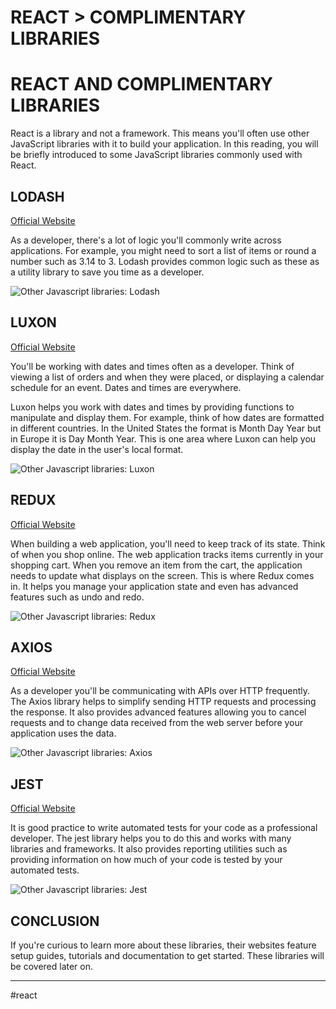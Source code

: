 # REACT > COMPLIMENTARY LIBRARIES
# REACT AND COMPLIMENTARY LIBRARIES

React is a library and not a framework. This means you'll often use other JavaScript libraries with it to build your application. In this reading, you will be briefly introduced to some JavaScript libraries commonly used with React.

## LODASH

[Official Website](https://lodash.com/)

As a developer, there's a lot of logic you'll commonly write across applications. For example, you might need to sort a list of items or round a number such as 3.14 to 3. Lodash provides common logic such as these as a utility library to save you time as a developer.

![Other Javascript libraries: Lodash](https://d3c33hcgiwev3.cloudfront.net/imageAssetProxy.v1/6PPhvQmNRMmz4b0JjSTJAg_2fa2b1bd3ab94ace92fd29cc0f2552e1_lodash.png?expiry=1750118400000&hmac=XHVrVjZw-43DvQqdUYkl4oYLq7uZ-gclzDZff88MwIA)

## LUXON

[Official Website](https://moment.github.io/luxon/#/)

You'll be working with dates and times often as a developer. Think of viewing a list of orders and when they were placed, or displaying a calendar schedule for an event. Dates and times are everywhere.

Luxon helps you work with dates and times by providing functions to manipulate and display them. For example, think of how dates are formatted in different countries. In the United States the format is Month Day Year but in Europe it is Day Month Year. This is one area where Luxon can help you display the date in the user's local format.

![Other Javascript libraries: Luxon](https://d3c33hcgiwev3.cloudfront.net/imageAssetProxy.v1/DJVPki_uTtKVT5Iv7h7SnQ_4e9070251db24d8db87a7ccd13befde1_luxon.png?expiry=1750118400000&hmac=aTjVRCVrMFnysieAtRjyCT-b0Lpyp8CBLFvhDsqNdzo)

## REDUX

[Official Website](https://redux.js.org/)

When building a web application, you'll need to keep track of its state. Think of when you shop online. The web application tracks items currently in your shopping cart. When you remove an item from the cart, the application needs to update what displays on the screen. This is where Redux comes in. It helps you manage your application state and even has advanced features such as undo and redo.

![Other Javascript libraries: Redux](https://d3c33hcgiwev3.cloudfront.net/imageAssetProxy.v1/qIYlcXXASmGGJXF1wNpheQ_6685db7e36ad4e888d597c9ab8555ae1_redux.png?expiry=1750118400000&hmac=uAcKM68zON5QyLYnUKM0DeY7vTNrrr6YIty7WTt4Lqk)

## AXIOS

[Official Website](https://axios-http.com/)

As a developer you'll be communicating with APIs over HTTP frequently. The Axios library helps to simplify sending HTTP requests and processing the response. It also provides advanced features allowing you to cancel requests and to change data received from the web server before your application uses the data.

![Other Javascript libraries: Axios](https://d3c33hcgiwev3.cloudfront.net/imageAssetProxy.v1/e4ATjMUyQ_GAE4zFMtPx6w_b150947697044d898fae5ad6ae0b4ee1_axios.png?expiry=1750118400000&hmac=WP7JgmTPknApToVJ4FBsD7bSVknZJlha-2196ldqv4o)

## JEST

[Official Website](https://jestjs.io/)

It is good practice to write automated tests for your code as a professional developer. The jest library helps you to do this and works with many libraries and frameworks. It also provides reporting utilities such as providing information on how much of your code is tested by your automated tests.

![Other Javascript libraries: Jest](https://d3c33hcgiwev3.cloudfront.net/imageAssetProxy.v1/OyjC8JaDR6yowvCWgyeswQ_0a9ae6e00b564488b2683f0612f1e5e1_jest.png?expiry=1750118400000&hmac=7cMGESLQqFD9sMmHZUAbJEcWHkxVxrvVdDl2Dh8R3-8)

## CONCLUSION

If you're curious to learn more about these libraries, their websites feature setup guides, tutorials and documentation to get started. These libraries will be covered later on.

- - -
#react